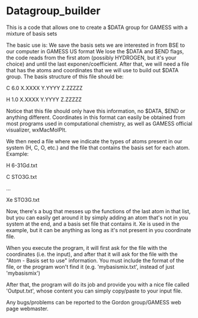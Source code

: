 # Datagroup_builder
This is a code that allows one to create a $DATA group for GAMESS with a mixture of basis sets

The basic use is: We save the basis sets we are interested in from BSE to our computer in GAMESS US format
We lose the $DATA and $END flags, the code reads from the first atom (possibly HYDROGEN, but it's your choice)
and until the last exponen/coefficient.
After that, we will need a file that has the atoms and coordinates that we will use to build out $DATA group.
The basis structure of this file should be:

C   6.0   X.XXXX   Y.YYYY   Z.ZZZZZ 

H   1.0   X.XXXX   Y.YYYY   Z.ZZZZZ 

Notice that this file should only have this information, no $DATA, $END or anything different. Coordinates in this 
format can easily be obtained from most programs used in computational chemistry, as well as GAMESS official visualizer, 
wxMacMolPlt.

We then need a file where we indicate the types of atoms present in our system (H, C, O, etc.) and the file that contains
the basis set for each atom. Example:

H 6-31Gd.txt

C STO3G.txt

...

Xe STO3G.txt

Now, there's a bug that messes up the functions of the last atom in that list, but you can easily get around it by simply
adding an atom that's not in you system at the end, and a basis set file that contains it. Xe is used in the example,
but it can be anything as long as it's not present in you coordinate file.

When you execute the program, it will first ask for the file with the coordinates (i.e. the input), and after that it
will ask for the file with the "Atom - Basis set to use" information. You must include the format of the file, or the 
program won't find it (e.g. 'mybasismix.txt', instead of just 'mybasismix')

After that, the program will do its job and provide you with a nice file called 'Output.txt', whose content you can 
simply copy/paste to your input file.

Any bugs/problems can be reported to the Gordon group/GAMESS web page webmaster.
